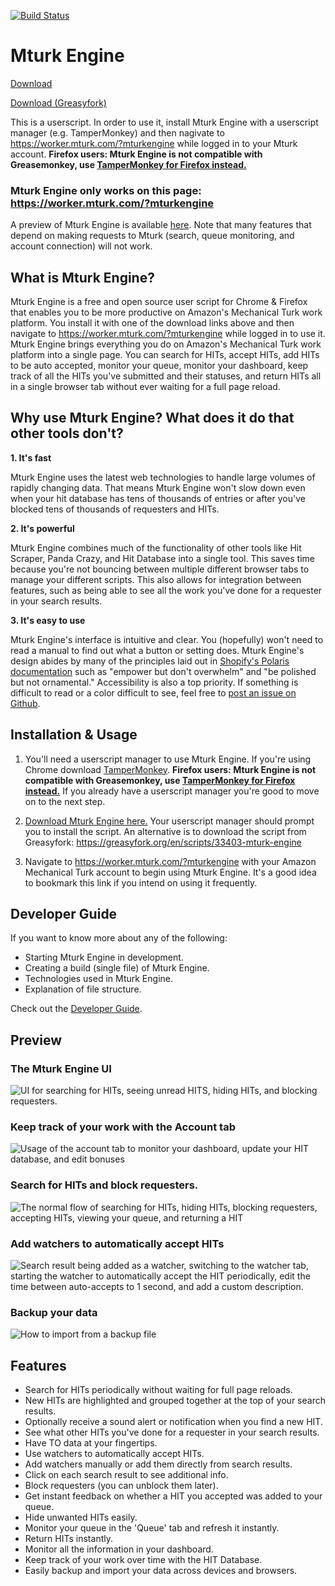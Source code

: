 [![Build Status](https://travis-ci.org/Anveio/mturk-engine.svg?branch=master)](https://travis-ci.org/Anveio/mturk-engine)

# Mturk Engine

[Download](https://raw.githubusercontent.com/Anveio/mturk-engine/master/build/mturk-engine.latest.user.js)

[Download (Greasyfork)](https://greasyfork.org/en/scripts/33403-mturk-engine)

This is a userscript. In order to use it, install Mturk Engine with a userscript manager (e.g. TamperMonkey) and then nagivate to https://worker.mturk.com/?mturkengine while logged in to your Mturk account. **Firefox users: Mturk Engine is not compatible with Greasemonkey, use [TamperMonkey for Firefox instead.](https://addons.mozilla.org/en-US/firefox/addon/tampermonkey/)**

### Mturk Engine only works on this page: https://worker.mturk.com/?mturkengine

A preview of Mturk Engine is available [here](https://mturk-engine.shovonhasan.com). Note that many features that depend on making requests to Mturk (search, queue monitoring, and account connection) will not work.

## What is Mturk Engine?

Mturk Engine is a free and open source user script for Chrome & Firefox that enables you to be more productive on Amazon's Mechanical Turk work platform. You install it with one of the download links above and then navigate to https://worker.mturk.com/?mturkengine while logged in to use it. Mturk Engine brings everything you do on Amazon's Mechanical Turk work platform into a single page. You can search for HITs, accept HITs, add HITs to be auto accepted, monitor your queue, monitor your dashboard, keep track of all the HITs you've submitted and their statuses, and return HITs all in a single browser tab without ever waiting for a full page reload.

## Why use Mturk Engine? What does it do that other tools don't?

**1. It's fast**

Mturk Engine uses the latest web technologies to handle large volumes of rapidly changing data. That means Mturk Engine won't slow down even when your hit database has tens of thousands of entries or after you've blocked tens of thousands of requesters and HITs.

**2. It's powerful**

Mturk Engine combines much of the functionality of other tools like Hit Scraper, Panda Crazy, and Hit Database into a single tool. This saves time because you're not bouncing between multiple different browser tabs to manage your different scripts. This also allows for integration between features, such as being able to see all the work you've done for a requester in your search results.

**3. It's easy to use**

Mturk Engine's interface is intuitive and clear. You (hopefully) won't need to read a manual to find out what a button or setting does. Mturk Engine's design abides by many of the principles laid out in [Shopify's Polaris documentation](https://polaris.shopify.com/principles/principles) such as "empower but don't overwhelm" and "be polished but not ornamental." Accessibility is also a top priority. If something is difficult to read or a color difficult to see, feel free to [post an issue on Github](https://github.com/Anveio/mturk-engine/issues).

## Installation & Usage

1.  You'll need a userscript manager to use Mturk Engine. If you're using Chrome download [TamperMonkey](https://chrome.google.com/webstore/detail/tampermonkey/dhdgffkkebhmkfjojejmpbldmpobfkfo?hl=en). **Firefox users: Mturk Engine is not compatible with Greasemonkey, use [TamperMonkey for Firefox instead.](https://addons.mozilla.org/en-US/firefox/addon/tampermonkey/)** If you already have a userscript manager you're good to move on to the next step.

2.  [Download Mturk Engine here.](https://raw.githubusercontent.com/Anveio/mturk-engine/master/build/mturk-engine.latest.user.js) Your userscript manager should prompt you to install the script. An alternative is to download the script from Greasyfork: https://greasyfork.org/en/scripts/33403-mturk-engine

3.  Navigate to https://worker.mturk.com/?mturkengine with your Amazon Mechanical Turk account to begin using Mturk Engine. It's a good idea to bookmark this link if you intend on using it frequently.

## Developer Guide

If you want to know more about any of the following:

- Starting Mturk Engine in development.
- Creating a build (single file) of Mturk Engine.
- Technologies used in Mturk Engine.
- Explanation of file structure.

Check out the [Developer Guide](https://github.com/Anveio/mturk-engine/blob/master/DEVELOPERS.md).

## Preview

### The Mturk Engine UI

<img src="https://i.imgur.com/JE0M8RB.png" alt="UI for searching for HITs, seeing unread HITS, hiding HITs, and blocking requesters."/>

### Keep track of your work with the Account tab

<img src="https://i.imgur.com/q764FG0.gif" alt="Usage of the account tab to monitor your dashboard, update your HIT database, and edit bonuses"/>

### Search for HITs and block requesters.

<img src="https://i.imgur.com/Z5UEVbs.gif" alt="The normal flow of searching for HITs, hiding HITs, blocking requesters, accepting HITs, viewing your queue, and returning a HIT"/>

### Add watchers to automatically accept HITs

<img src="https://camo.githubusercontent.com/c3580ddb2458ad778f1d7ecefaf61366dd6f680f/68747470733a2f2f692e696d6775722e636f6d2f4d4544694d45682e676966" alt="Search result being added as a watcher, switching to the watcher tab, starting the watcher to automatically accept the HIT periodically, edit the time between auto-accepts to 1 second, and add a custom description."/>

### Backup your data

<img src="https://i.imgur.com/HYR5MSJ.gif" alt="How to import from a backup file" />

## Features

- Search for HITs periodically without waiting for full page reloads.
- New HITs are highlighted and grouped together at the top of your search results.
- Optionally receive a sound alert or notification when you find a new HIT.
- See what other HITs you've done for a requester in your search results.
- Have TO data at your fingertips.
- Use watchers to automatically accept HITs.
- Add watchers manually or add them directly from search results.
- Click on each search result to see additional info.
- Block requesters (you can unblock them later).
- Get instant feedback on whether a HIT you accepted was added to your queue.
- Hide unwanted HITs easily.
- Monitor your queue in the 'Queue' tab and refresh it instantly.
- Return HITs instantly.
- Monitor all the information in your dashboard.
- Keep track of your work over time with the HIT Database.
- Easily backup and import your data across devices and browsers.
